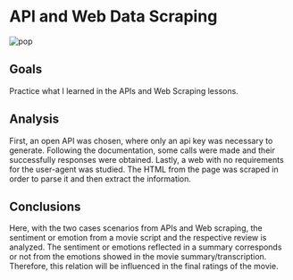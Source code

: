 # API and Web Data Scraping

![pop](pop.png)

## Goals
Practice what I learned in the APIs and Web Scraping lessons. 

## Analysis
First, an open API was chosen, where only an api key was necessary to generate. Following the documentation, some calls were made and their successfully responses were obtained.
Lastly, a web with no requirements for the user-agent was studied. The HTML from the page was scraped in order to parse it and then extract the information.

## Conclusions
Here, with the two cases scenarios from APIs and Web scraping, the sentiment or emotion from a movie script and the respective review is analyzed.
The sentiment or emotions reflected in a summary corresponds or not from the emotions showed in the movie summary/transcription. Therefore, this relation will be influenced in the final ratings of the movie.
